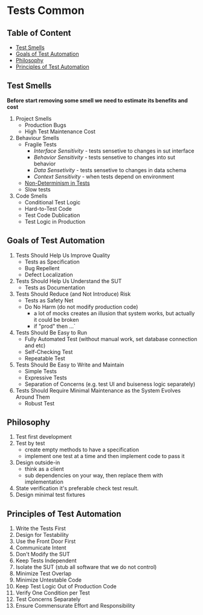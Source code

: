 # Tests Common

## Table of Content
- [Test Smells](#test-smells)
- [Goals of Test Automation](#goals-of-test-automation)
- [Philosophy](#philosophy)
- [Principles of Test Automation](#principles-of-test-automation)

## Test Smells
**Before start removing some smell we need to estimate its benefits and cost**

1. Project Smells
    * Production Bugs
    * High Test Maintenance Cost
1. Behaviour Smells
    * Fragile Tests
        * _Interface Sensitivity_ - tests sensetive to changes in sut interface
        * _Behavior Sensitivity_ - tests sensetive to changes into sut behavior
        * _Data Sensetivity_ - tests sensetive to changes in data schema
        * _Context Sensitivity_ - when tests depend on environment
    * [Non-Determinism in Tests](https://martinfowler.com/articles/nonDeterminism.html)
    * Slow tests
1. Code Smells
    * Conditional Test Logic
    * Hard-to-Test Code
    * Test Code Dublication
    * Test Logic in Production

## Goals of Test Automation
1. Tests Should Help Us Improve Quality
    * Tests as Specification
    * Bug Repellent
    * Defect Localization
1. Tests Should Help Us Understand the SUT
    * Tests as Documentation
1. Tests Should Reduce (and Not Introduce) Risk
    * Tests as Safety Net
    * Do No Harm (do not modify production code)
        * a lot of mocks creates an illusion that system works, but actually it could be broken
        * if "prod" then ...`
1. Tests Should Be Easy to Run
    * Fully Automated Test (without manual work, set database connection and etc)
    * Self-Checking Test
    * Repeatable Test
1. Tests Should Be Easy to Write and Maintain
    * Simple Tests
    * Expressive Tests
    * Separation of Concerns (e.g. test UI and buiseness logic separately)
1. Tests Should Require Minimal Maintenance as the System Evolves Around Them
    * Robust Test

## Philosophy
1. Test first development
1. Test by test
    * create empty methods to have a specification
    * implement one test at a time and then implement code to pass it
1. Design outside-in
    * think as a client
    * sub dependencies on your way, then replace them with implementation
1. State verification it's preferable check test result.
1. Design minimal test fixtures

## Principles of Test Automation
1. Write the Tests First
1. Design for Testability
1. Use the Front Door First
1. Communicate Intent
1. Don't Modify the SUT
1. Keep Tests Independent
1. Isolate the SUT (stub all software that we do not control)
1. Minimize Test Overlap
1. Minimize Untestable Code
1. Keep Test Logic Out of Production Code
1. Verify One Condition per Test
1. Test Concerns Separately
1. Ensure Commensurate Effort and Responsibility
